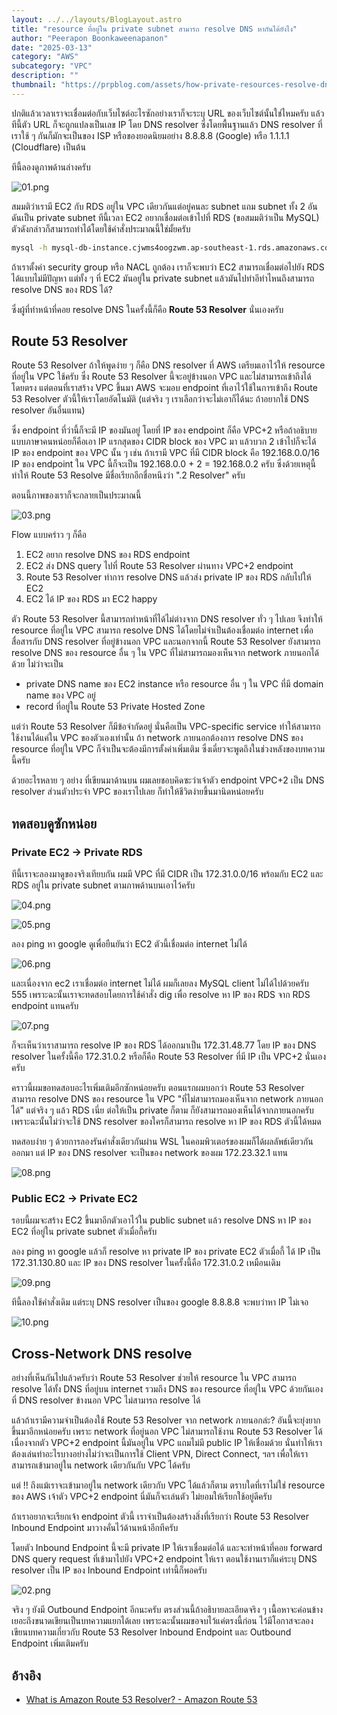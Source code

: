 ```yaml
---
layout: ../../layouts/BlogLayout.astro
title: "resource ที่อยู่ใน private subnet สามารถ resolve DNS หากันได้ยังไง"
author: "Peerapon Boonkaweenapanon"
date: "2025-03-13"
category: "AWS"
subcategory: "VPC"
description: ""
thumbnail: "https://prpblog.com/assets/how-private-resources-resolve-dns/thumbnail.png"
---
```


ปกติแล้วเวลาเราจะเชื่อมต่อกับเว็บไซต์อะไรซักอย่างเราก็จะระบุ URL ของเว็บไซต์นั้นใช่ไหมครับ แล้วทีนี้ตัว URL ก็จะถูกแปลงเป็นเลข IP โดย DNS resolver ซึ่งโดยพื้นฐานแล้ว DNS resolver ที่เราใช้ ๆ กันก็มักจะเป็นของ ISP หรือของยอดนิยมอย่าง 8.8.8.8 (Google) หรือ 1.1.1.1 (Cloudflare) เป็นต้น

ทีนี้ลองดูภาพด้านล่างครับ

![01.png](https://prpblog.com/assets/how-private-resources-resolve-dns/01.png)

สมมติว่าเรามี EC2 กับ RDS อยู่ใน VPC เดียวกันแต่อยู่คนละ subnet แถม subnet ทั้ง 2 อันดันเป็น private subnet ทีนี้เวลา EC2 อยากเชื่อมต่อเข้าไปที่ RDS (ขอสมมติว่าเป็น MySQL) ตัวดังกล่าวก็สามารถทำได้โดยใช้คำสั่งประมาณนี้ใช่มั้ยครับ

```bash
mysql -h mysql-db-instance.cjwms4oogzwm.ap-southeast-1.rds.amazonaws.com -u admin
```

ถ้าเราตั้งค่า security group หรือ NACL ถูกต้อง เราก็จะพบว่า EC2 สามารถเชื่อมต่อไปยัง RDS ได้แบบไม่มีปัญหา
แต่ทั้ง ๆ ที่ EC2 มันอยู่ใน private subnet แล้วมันไปทำอีท่าไหนถึงสามารถ resolve DNS ของ RDS ได้?

ซึ่งผู้ที่ทำหน้าที่คอย resolve DNS ในครั้งนี้ก็คือ **Route 53 Resolver** นั่นเองครับ

## Route 53 Resolver

Route 53 Resolver ถ้าให้พูดง่าย ๆ ก็คือ DNS resolver ที่ AWS เตรียมเอาไว้ให้ resource ที่อยู่ใน VPC ใช้ครับ ซึ่ง Route 53 Resolver นี้จะอยู่ข้างนอก VPC และไม่สามารถเข้าถึงได้โดยตรง แต่ตอนที่เราสร้าง VPC ขึ้นมา AWS จะมอบ endpoint ที่เอาไว้ใช้ในการเข้าถึง Route 53 Resolver ตัวนี้ให้เราโดยอัตโนมัติ (แต่จริง ๆ เราเลือกว่าจะไม่เอาก็ได้นะ ถ้าอยากใช้ DNS resolver อันอื่นแทน)

ซึ่ง endpoint ที่ว่านี้ก็จะมี IP ของมันอยู่ โดยที่ IP ของ endpoint ก็คือ VPC+2 หรือถ้าอธิบายแบบภาษาคนหน่อยก็คือเอา IP แรกสุดของ CIDR block ของ VPC มา แล้วบวก 2 เข้าไปก็จะได้ IP ของ endpoint ของ VPC นั้น ๆ เช่น ถ้าเรามี VPC ที่มี CIDR block คือ 192.168.0.0/16 IP ของ endpoint ใน VPC นี้ก็จะเป็น 192.168.0.0 + 2 = 192.168.0.2 ครับ ซึ่งด้วยเหตุนี้ ทำให้ Route 53 Resolve มีชื่อเรียกอีกชื่อหนึงว่า ".2 Resolver" ครับ

ตอนนี้ภาพของเราก็จะกลายเป็นประมาณนี้

![03.png](https://prpblog.com/assets/how-private-resources-resolve-dns/03.png)

Flow แบบคร่าว ๆ ก็คือ

1. EC2 อยาก resolve DNS ของ RDS endpoint
2. EC2 ส่ง DNS query ไปที่ Route 53 Resolver ผ่านทาง VPC+2 endpoint
3. Route 53 Resolver ทำการ resolve DNS แล้วส่ง private IP ของ RDS กลับไปให้ EC2
4. EC2 ได้ IP ของ RDS มา EC2 happy

ตัว Route 53 Resolver นี้สามารถทำหน้าที่ได้ไม่ต่างจาก DNS resolver ทั่ว ๆ ไปเลย จึงทำให้ resource ที่อยู่ใน VPC สามารถ resolve DNS ได้โดยไม่จำเป็นต้องเชื่อมต่อ internet เพื่อสื่อสารกับ DNS resolver ที่อยู่ข้างนอก VPC และนอกจากนี้ Route 53 Resolver ยังสามารถ resolve DNS ของ resource อื่น ๆ ใน VPC ที่ไม่สามารถมองเห็นจาก network ภายนอกได้ด้วย ไม่ว่าจะเป็น

- private DNS name ของ EC2 instance หรือ resource อื่น ๆ ใน VPC ที่มี domain name ของ VPC อยู่
- record ที่อยู่ใน Route 53 Private Hosted Zone

แต่ว่า Route 53 Resolver ก็มีข้อจำกัดอยู่ นั่นคือเป็น VPC-specific service ทำให้สามารถใช้งานได้แค่ใน VPC ของตัวเองเท่านั้น ถ้า network ภายนอกต้องการ resolve DNS ของ resource ที่อยู่ใน VPC ก็จำเป็นจะต้องมีการตั้งค่าเพิ่มเติม ซึ่งเดี๋ยวจะพูดถึงในช่วงหลังของบทความนี้ครับ

ด้วยอะไรหลาย ๆ อย่าง ที่เขียนมาด้านบน ผมเลยชอบคิดซะว่าเจ้าตัว endpoint VPC+2 เป็น DNS resolver ส่วนตัวประจำ VPC ของเราไปเลย ก็ทำให้ชีวิตง่ายขึ้นมานิดหน่อยครับ

## ทดสอบดูซักหน่อย

### Private EC2 → Private RDS

ทีนี้เราจะลองมาดูของจริงเทียบกัน ผมมี VPC ที่มี CIDR เป็น 172.31.0.0/16 พร้อมกับ EC2 และ RDS อยู่ใน private subnet ตามภาพด้านบนเอาไว้ครับ

![04.png](https://prpblog.com/assets/how-private-resources-resolve-dns/04.png)

![05.png](https://prpblog.com/assets/how-private-resources-resolve-dns/05.png)

ลอง ping หา google ดูเพื่อยืนยันว่า EC2 ตัวนี้เชื่อมต่อ internet ไม่ได้

![06.png](https://prpblog.com/assets/how-private-resources-resolve-dns/06.png)

และเนื่องจาก ec2 เราเชื่อมต่อ internet ไม่ได้ ผมก็เลยลง MySQL client ไม่ได้ไปด้วยครับ 555 เพราะฉะนั้นเราจะทดสอบโดยการใช้คำสั่ง dig เพื่อ resolve หา IP ของ RDS จาก RDS endpoint แทนครับ

![07.png](https://prpblog.com/assets/how-private-resources-resolve-dns/07.png)

ก็จะเห็นว่าเราสามารถ resolve IP ของ RDS ได้ออกมาเป็น 172.31.48.77 โดย IP ของ DNS resolver ในครั้งนี้คือ 172.31.0.2 หรือก็คือ Route 53 Resolver ที่มี IP เป็น VPC+2 นั่นเองครับ

คราวนี้ผมขอทดสอบอะไรเพิ่มเติมอีกซักหน่อยครับ ตอนแรกผมบอกว่า Route 53 Resolver สามารถ resolve DNS ของ resource ใน VPC "ที่ไม่สามารถมองเห็นจาก network ภายนอกได้" แต่จริง ๆ แล้ว RDS เนี่ย ต่อให้เป็น private ก็ตาม ก็ยังสามารถมองเห็นได้จากภายนอกครับ เพราะฉะนั้นไม่ว่าจะใช้ DNS resolver ของใครก็สามารถ resolve หา IP ของ RDS ตัวนี้ได้หมด

ทดสอบง่าย ๆ ด้วยการลองรันคำสั่งเดียวกันผ่าน WSL ในคอมพิวเตอร์ของผมก็ได้ผลลัพธ์เดียวกันออกมา แต่ IP ของ DNS resolver จะเป็นของ network ของผม 172.23.32.1 แทน

![08.png](https://prpblog.com/assets/how-private-resources-resolve-dns/08.png)

### Public EC2 → Private EC2

รอบนี้ผมจะสร้าง EC2 ขึ้นมาอีกตัวเอาไว้ใน public subnet แล้ว resolve DNS หา IP ของ EC2 ที่อยู่ใน private subnet ตัวเมื่อกี้ครับ

ลอง ping หา google แล้วก็ resolve หา private IP ของ private EC2 ตัวเมื่อกี้ ได้ IP เป็น 172.31.130.80 และ IP ของ DNS resolver ในครั้งนี้คือ 172.31.0.2 เหมือนเดิม

![09.png](https://prpblog.com/assets/how-private-resources-resolve-dns/09.png)

ทีนี้ลองใช้คำสั่งเดิม แต่ระบุ DNS resolver เป็นของ google 8.8.8.8 จะพบว่าหา IP ไม่เจอ

![10.png](https://prpblog.com/assets/how-private-resources-resolve-dns/10.png)

## Cross-Network DNS resolve

อย่างที่เห็นกันไปแล้วครับว่า Route 53 Resolver ช่วยให้ resource ใน VPC สามารถ resolve ได้ทั้ง DNS ที่อยู่บน internet รวมถึง DNS ของ resource ที่อยู่ใน VPC ด้วยกันเอง ที่ DNS resolver ข้างนอก VPC ไม่สามารถ resolve ได้

แล้วถ้าเรามีความจำเป็นต้องใช้ Route 53 Resolver จาก network ภายนอกล่ะ? อันนี้จะยุ่งยากขึ้นมาอีกหน่อยครับ เพราะ network ที่อยู่นอก VPC ไม่สามารถใช้งาน Route 53 Resolver ได้ เนื่องจากตัว VPC+2 endpoint นี้มันอยู่ใน VPC แถมไม่มี public IP ให้เชื่อมด้วย นั่นทำให้เราต้องเล่นท่าอะไรบางอย่างไม่ว่าจะเป็นการใช้ Client VPN, Direct Connect, ฯลฯ เพื่อให้เราสามารถเข้ามาอยู่ใน network เดียวกันกับ VPC ได้ครับ

แต่ !! ถึงแม้เราจะเข้ามาอยู่ใน network เดียวกับ VPC ได้แล้วก็ตาม ตราบใดที่เราไม่ใช่ resource ของ AWS เจ้าตัว VPC+2 endpoint นี่มันก็จะเล่นตัว ไม่ยอมให้เรียกใช้อยู่ดีครับ

ถ้าเราอยากจะเรียกเจ้า endpoint ตัวนี้ เราจำเป็นต้องสร้างสิ่งที่เรียกว่า Route 53 Resolver Inbound Endpoint มาวางคั่นไว้ด้านหน้าอีกทีครับ

โดยตัว Inbound Endpoint นี้จะมี private IP ให้เราเชื่อมต่อได้ และจะทำหน้าที่คอย forward DNS query request ที่เข้ามาไปยัง VPC+2 endpoint ให้เรา ตอนใช้งานเราก็แค่ระบุ DNS resolver เป็น IP ของ Inbound Endpoint เท่านี้ก็พอครับ

![02.png](https://prpblog.com/assets/how-private-resources-resolve-dns/02.png)

จริง ๆ ยังมี Outbound Endpoint อีกนะครับ ตรงส่วนนี้ถ้าอธิบายละเอียดจริง ๆ เนื้อหาจะค่อนข้างเยอะถึงขนาดเขียนเป็นบทความแยกได้เลย เพราะฉะนั้นผมขอจบไว้แค่ตรงนี้ก่อน ไว้มีโอกาสจะลองเขียนบทความเกี่ยวกับ Route 53 Resolver Inbound Endpoint และ Outbound Endpoint เพิ่มเติมครับ

## อ้างอิง

- [What is Amazon Route&nbsp;53 Resolver? - Amazon Route 53](https://docs.aws.amazon.com/Route53/latest/DeveloperGuide/resolver.html)
